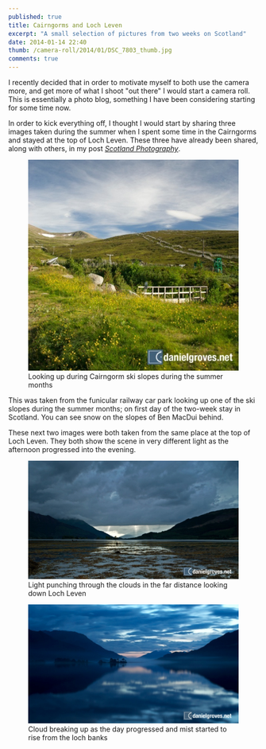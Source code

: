 ```yaml
---
published: true
title: Cairngorms and Loch Leven
excerpt: "A small selection of pictures from two weeks on Scotland"
date: 2014-01-14 22:40
thumb: /camera-roll/2014/01/DSC_7803_thumb.jpg
comments: true
---
```


I recently decided that in order to motivate myself to both use the camera more, and get more of what I shoot "out there" I would start a camera roll. This is essentially a photo blog, something I have been considering starting for some time now.

In order to kick everything off, I thought I would start by sharing three images taken during the summer when I spent some time in the Cairngorms and stayed at the top of Loch Leven. These three have already been shared, along with others, in my post *[Scotland Photography](/notebook/2013/09/scotland-photography/ "Notebook entry on Photography in Scotland")*.

<figure>
    <img src="/assets/camera-roll/2014/01/DSC_7615.jpg" alt="Looking up during Cairngorm ski slopes during the summer months" />
    <figcaption>Looking up during Cairngorm ski slopes during the summer months</figcaption>
</figure>

This was taken from the funicular railway car park looking up one of the ski slopes during the summer months; on first day of the two-week stay in Scotland. You can see snow on the slopes of Ben MacDui behind.

These next two images were both taken from the same place at the top of Loch Leven. They both show the scene in very different light as the afternoon progressed into the evening.

<figure>
    <img src="/assets/camera-roll/2014/01/DSC_7781.jpg" alt="Light punching through the clouds in the far distance looking down Loch Leven" />
    <figcaption>Light punching through the clouds in the far distance looking down Loch Leven</figcaption>
</figure>

<figure>
    <img src="/assets/camera-roll/2014/01/DSC_7803.jpg" alt="Cloud breaking up as the day progressed and mist started to rise from the loch banks" />
    <figcaption>Cloud breaking up as the day progressed and mist started to rise from the loch banks</figcaption>
</figure>
